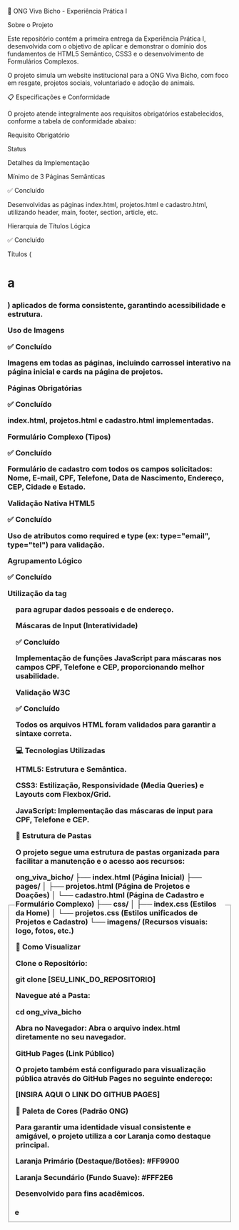 🐾 ONG Viva Bicho - Experiência Prática I

Sobre o Projeto

Este repositório contém a primeira entrega da Experiência Prática I, desenvolvida com o objetivo de aplicar e demonstrar o domínio dos fundamentos de HTML5 Semântico, CSS3 e o desenvolvimento de Formulários Complexos.

O projeto simula um website institucional para a ONG Viva Bicho, com foco em resgate, projetos sociais, voluntariado e adoção de animais.

📋 Especificações e Conformidade

O projeto atende integralmente aos requisitos obrigatórios estabelecidos, conforme a tabela de conformidade abaixo:

Requisito Obrigatório

Status

Detalhes da Implementação

Mínimo de 3 Páginas Semânticas

✅ Concluído

Desenvolvidas as páginas index.html, projetos.html e cadastro.html, utilizando header, main, footer, section, article, etc.

Hierarquia de Títulos Lógica

✅ Concluído

Títulos (<h1> a <h3>) aplicados de forma consistente, garantindo acessibilidade e estrutura.

Uso de Imagens

✅ Concluído

Imagens em todas as páginas, incluindo carrossel interativo na página inicial e cards na página de projetos.

Páginas Obrigatórias

✅ Concluído

index.html, projetos.html e cadastro.html implementadas.

Formulário Complexo (Tipos)

✅ Concluído

Formulário de cadastro com todos os campos solicitados: Nome, E-mail, CPF, Telefone, Data de Nascimento, Endereço, CEP, Cidade e Estado.

Validação Nativa HTML5

✅ Concluído

Uso de atributos como required e type (ex: type="email", type="tel") para validação.

Agrupamento Lógico

✅ Concluído

Utilização da tag <fieldset> e <legend> para agrupar dados pessoais e de endereço.

Máscaras de Input (Interatividade)

✅ Concluído

Implementação de funções JavaScript para máscaras nos campos CPF, Telefone e CEP, proporcionando melhor usabilidade.

Validação W3C

✅ Concluído

Todos os arquivos HTML foram validados para garantir a sintaxe correta.

💻 Tecnologias Utilizadas

HTML5: Estrutura e Semântica.

CSS3: Estilização, Responsividade (Media Queries) e Layouts com Flexbox/Grid.

JavaScript: Implementação das máscaras de input para CPF, Telefone e CEP.

📁 Estrutura de Pastas

O projeto segue uma estrutura de pastas organizada para facilitar a manutenção e o acesso aos recursos:

ong_viva_bicho/
├── index.html            (Página Inicial)
├── pages/
│   ├── projetos.html     (Página de Projetos e Doações)
│   └── cadastro.html     (Página de Cadastro e Formulário Complexo)
├── css/
│   ├── index.css         (Estilos da Home)
│   └── projetos.css      (Estilos unificados de Projetos e Cadastro)
└── imagens/              (Recursos visuais: logo, fotos, etc.)


🚀 Como Visualizar

Clone o Repositório:

git clone [SEU_LINK_DO_REPOSITORIO]


Navegue até a Pasta:

cd ong_viva_bicho


Abra no Navegador:
Abra o arquivo index.html diretamente no seu navegador.

GitHub Pages (Link Público)

O projeto também está configurado para visualização pública através do GitHub Pages no seguinte endereço:

[INSIRA AQUI O LINK DO GITHUB PAGES]

🎨 Paleta de Cores (Padrão ONG)

Para garantir uma identidade visual consistente e amigável, o projeto utiliza a cor Laranja como destaque principal.

Laranja Primário (Destaque/Botões): #FF9900

Laranja Secundário (Fundo Suave): #FFF2E6

Desenvolvido para fins acadêmicos.
